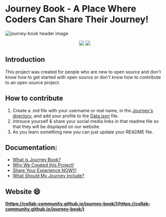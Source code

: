 # Journey Book - A Place Where Coders Can Share Their Journey!

![journey-book header image](https://socialify.git.ci/collab-community/journey-book/image?description=1&font=Inter&forks=1&issues=1&logo=https%3A%2F%2Fcdn2.iconfinder.com%2Fdata%2Ficons%2Fgeest-travel-kit%2F128%2Ftravel_journey-13-512.png&name=1&pattern=Solid&pulls=1&stargazers=1&theme=Dark)

<div align="center">
<img src="https://img.shields.io/badge/License-MIT-yellow.svg" />
<img src="https://github-size-badge.herokuapp.com/collab-community/journey-book.svg" />
  <a href="https://github.com/collab-community/journey-book"></a>
</div>

## Introduction

This project was created for people who are new to open source and don't know how to get started with open source or don't know how to contribute to an open source project. 

## How to contribute

1. Create a .md file with your username or real name, in the [Journey's directory](https://github.com/collab-community/journey-book/tree/main/journeys), and add your profile to the [Data.json](https://github.com/collab-community/journey-book/blob/main/Data.json) file.
2. Introuce yourself & share your social media links in that readme file so that they will be displayed on our website.
3. As you learn something new you can just update your README file.

## Documentation:
  - [What is Journey Book?](../_pages/what-is-this.md)
  - [Why We Created this Project!](../_pages/journey-book.md)
  - [Share Your Experience NOW!!!](../_pages/share-your-experience.md)
  - [What Should My Journey Include?](../_pages/what-should-i-share.md)

## Website :smile:

**[https://collab-community.github.io/journey-book/](https://collab-community.github.io/journey-book/)**

